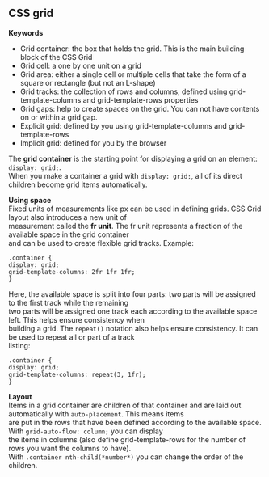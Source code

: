 ## CSS grid

**Keywords**  
* Grid container: the box that holds the grid. This is the main building block of the CSS Grid
* Grid cell: a one by one unit on a grid
* Grid area: either a single cell or multiple cells that take the form of a square or rectangle (but not an L-shape)
* Grid tracks: the collection of rows and columns, defined using grid-template-columns and grid-template-rows properties
* Grid gaps: help to create spaces on the grid. You can not have contents on or within a grid gap.
* Explicit grid: defined by you using grid-template-columns and grid-template-rows
* Implicit grid: defined for you by the browser

The **grid container** is the starting point for displaying a grid on an element: `display: grid;`.  
When you make a container a grid with `display: grid;`, all of its direct children become grid items automatically.  

**Using space**  
Fixed units of measurements like px can be used in defining grids. CSS Grid layout also introduces a new unit of  
measurement called the **fr unit**. The fr unit represents a fraction of the available space in the grid container  
and can be used to create flexible grid tracks. Example:  
```
.container {
display: grid;
grid-template-columns: 2fr 1fr 1fr;
}
```  

Here, the available space is split into four parts: two parts will be assigned to the first track while the remaining  
two parts will be assigned one track each according to the available space left. This helps ensure consistency when  
building a grid. The `repeat()` notation also helps ensure consistency. It can be used to repeat all or part of a track  
listing:  
```
.container {
display: grid;
grid-template-columns: repeat(3, 1fr);
}
```

**Layout**  
Items in a grid container are children of that container and are laid out automatically with `auto-placement`. This means items  
are put in the rows that have been defined according to the available space. With `grid-auto-flow: column;` you can display  
the items in columns (also define grid-template-rows for the number of rows you want the columns to have).  
With `.container nth-child(*number*)` you can change the order of the children.  
